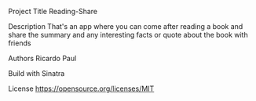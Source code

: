 
Project Title
Reading-Share

Description
That's an app where you can come after reading a book and share the summary and any interesting facts or quote about the book with friends

Authors
Ricardo Paul

Build with
Sinatra

License
https://opensource.org/licenses/MIT


